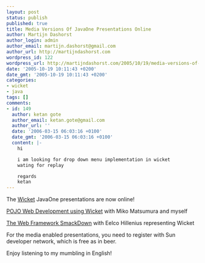 ```yaml
---
layout: post
status: publish
published: true
title: Media Versions Of JavaOne Presentations Online
author: Martijn Dashorst
author_login: admin
author_email: martijn.dashorst@gmail.com
author_url: http://martijndashorst.com
wordpress_id: 122
wordpress_url: http://martijndashorst.com/2005/10/19/media-versions-of-javaone-presentations-online/
date: '2005-10-19 10:11:43 +0200'
date_gmt: '2005-10-19 10:11:43 +0200'
categories:
- wicket
- java
tags: []
comments:
- id: 149
  author: ketan gote
  author_email: ketan.gote@gmail.com
  author_url: ''
  date: '2006-03-15 06:03:16 +0100'
  date_gmt: '2006-03-15 06:03:16 +0100'
  content: |-
    hi

    i am looking for drop down menu implementation in wicket
    wating for replay

    regards
    ketan
---
```

<p>The <a href="http://wicket.sf.net">Wicket</a> JavaOne presentations are now online!</p>
<p><a href="http://developers.sun.com/learning/javaoneonline/2005/webtier/TS-8617.html">POJO Web Development using Wicket</a> with Miko Matsumura and myself</p>
<p><a href="http://developers.sun.com/learning/javaoneonline/2005/webtier/TS-7642.html">The Web Framework SmackDown</a> with Eelco Hillenius representing Wicket</p>
<p>For the media enabled presentations, you need to register with Sun developer network, which is free as in beer.</p>
<p>Enjoy listening to my mumbling in English!</p>
